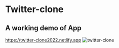 # Twitter-clone
## A working demo of App
https://twitter-clone2022.netlify.app
![twitter-clone](https://user-images.githubusercontent.com/109892819/189542730-f5401d93-b340-4d0d-92c5-bd52b7f33fb1.jpg)


